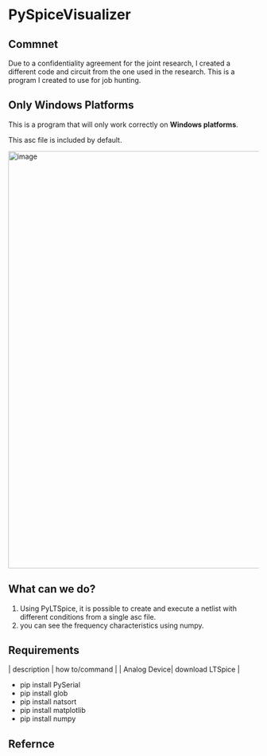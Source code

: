 
# PySpiceVisualizer

## Commnet
Due to a confidentiality agreement for the joint research, I created a different code and circuit from the one used in the research. This is a program I created to use for job hunting.

## Only Windows Platforms
This is a program that will only work correctly on **Windows platforms**.

This asc file is included by default.

<img width="837" alt="image" src="https://github.com/yamanaka-ken/PySpiceVisualizer/assets/129924234/c3ea6aba-365b-426f-902f-a77b4d69405d">

## What can we do?
1. Using PyLTSpice, it is possible to create and execute a netlist with different conditions from a single asc file.
2. you can see the frequency characteristics using numpy.

## Requirements
| description | how to/command |
| Analog Device| download LTSpice |
* pip install PySerial
* pip install glob
* pip install natsort
* pip install matplotlib
* pip install numpy

## Refernce
